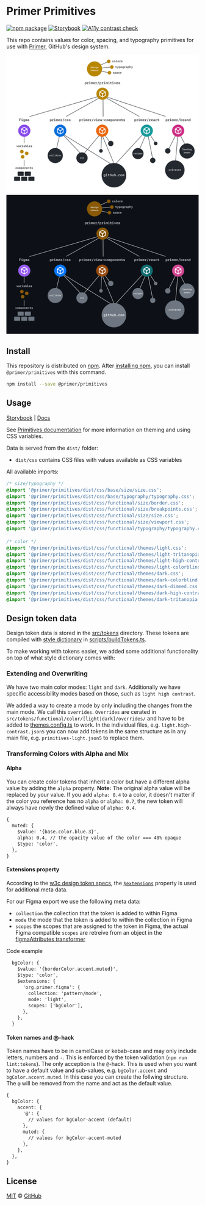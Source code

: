 # Primer Primitives

[![npm package](https://img.shields.io/npm/v/@primer/primitives.svg?style=flat)](https://www.npmjs.com/package/@primer/primitives) [![Storybook](https://github.com/primer/primitives/actions/workflows/deploy.yml/badge.svg)](https://primer.style/primitives/storybook/) [![A11y contrast check](https://github.com/primer/primitives/actions/workflows/a11y-contrast.yml/badge.svg)](https://github.com/primer/primitives/actions/workflows/a11y-contrast.yml)

This repo contains values for color, spacing, and typography primitives for use with [Primer][primer], GitHub's design system.

![primer primitives diagram showing how the package connects with other primer libraries](./readme-light.png#gh-light-mode-only)
![primer primitives diagram showing how the package connects with other primer libraries](./readme-dark.png#gh-dark-mode-only)

## Install

This repository is distributed on [npm][npm]. After [installing npm][install-npm], you can install `@primer/primitives` with this command.

```sh
npm install --save @primer/primitives
```

## Usage

[Storybook](https://primer.style/primitives/storybook) | [Docs](https://primer.style/foundations/primitives/getting-started)

See [Primitives documentation](https://primer.style/foundations/primitives/getting-started) for more information on theming and using CSS variables.

Data is served from the `dist/` folder:

- `dist/css` contains CSS files with values available as CSS variables

All available imports:

```css
/* size/typography */
@import '@primer/primitives/dist/css/base/size/size.css';
@import '@primer/primitives/dist/css/base/typography/typography.css';
@import '@primer/primitives/dist/css/functional/size/border.css';
@import '@primer/primitives/dist/css/functional/size/breakpoints.css';
@import '@primer/primitives/dist/css/functional/size/size.css';
@import '@primer/primitives/dist/css/functional/size/viewport.css';
@import '@primer/primitives/dist/css/functional/typography/typography.css';

/* color */
@import '@primer/primitives/dist/css/functional/themes/light.css';
@import '@primer/primitives/dist/css/functional/themes/light-tritanopia.css';
@import '@primer/primitives/dist/css/functional/themes/light-high-contrast.css';
@import '@primer/primitives/dist/css/functional/themes/light-colorblind.css';
@import '@primer/primitives/dist/css/functional/themes/dark.css';
@import '@primer/primitives/dist/css/functional/themes/dark-colorblind.css';
@import '@primer/primitives/dist/css/functional/themes/dark-dimmed.css';
@import '@primer/primitives/dist/css/functional/themes/dark-high-contrast.css';
@import '@primer/primitives/dist/css/functional/themes/dark-tritanopia.css';
```

## Design token data

Design token data is stored in the [src/tokens](./src/tokens/) directory. These tokens are compiled with [style dictionary](https://amzn.github.io/style-dictionary/#/) in [scripts/buildTokens.ts](./scripts/buildTokens.ts).

To make working with tokens easier, we added some additional functionality on top of what style dictionary comes with:

### Extending and Overwriting

We have two main color modes: `light` and `dark`. Additionally we have specific accessibility modes based on those, such as `light high contrast`.

We added a way to create a mode by only including the changes from the main mode. We call this `overrides`.
`Overrides` are cerated in `src/tokens/functional/color/[light|dark]/overrides/` and have to be added to [themes.config.ts](./scripts/themes.config.ts) to work.
In the individual files, e.g. `light.high-contrast.json5` you can now add tokens in the same structure as in any main file, e.g. `primitives-light.json5` to replace them.

### Transforming Colors with Alpha and Mix

#### Alpha

You can create color tokens that inherit a color but have a different alpha value by adding the `alpha` property.
**Note:** The original alpha value will be replaced by your value. If you add `alpha: 0.4` to a color, it doesn't matter if the color you reference has no `alpha` or `alpha: 0.7`, the new token will always have newly the defined value of `alpha: 0.4`.

```json5
{
  muted: {
    $value: '{base.color.blue.3}',
    alpha: 0.4, // the opacity value of the color === 40% opaque
    $type: 'color',
  },
}
```

#### Extensions property

According to the [w3c design token specs](https://design-tokens.github.io/community-group/format/#design-token), the [`$extensions`](https://design-tokens.github.io/community-group/format/#extensions) property is used for additional meta data.

For our Figma export we use the following meta data:

- `collection` the collection that the token is added to within Figma
- `mode` the mode that the token is added to within the collection in Figma
- `scopes` the scopes that are assigned to the token in Figma, the actual Figma compatible `scopes` are retreive from an object in the [figmaAttributes transformer](./src/transformers/figmaAttributes.ts)

Code example

```json5
  bgColor: {
    $value: '{borderColor.accent.muted}',
    $type: 'color',
    $extensions: {
      'org.primer.figma': {
        collection: 'pattern/mode',
        mode: 'light',
        scopes: ['bgColor'],
      },
    },
  }
```

#### Token names and @-hack

Token names have to be in camelCase or kebab-case and may only include letters, numbers and `-`. This is enforced by the token validation (`npm run lint:tokens`).
The only acception is the `@`-hack. This is used when you want to have a default value and sub-values, e.g. `bgColor.accent` and `bgColor.accent.muted`.
In this case you can create the follwing structure. The `@` will be removed from the name and act as the default value.

```json5
{
  bgColor: {
    accent: {
      '@': {
        // values for bgColor-accent (default)
      },
      muted: {
        // values for bgColor-accent-muted
      },
    },
  },
}
```

## License

[MIT](./LICENSE) &copy; [GitHub](https://github.com/)

[primer]: https://github.com/primer/primer
[npm]: https://www.npmjs.com/
[install-npm]: https://docs.npmjs.com/getting-started/installing-node
